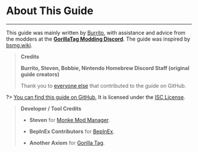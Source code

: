 # About This Guide
---
This guide was mainly written by [Burrito](https://twitter.com/BurritoSOFTWARE), with assistance and advice from the modders at the [**GorillaTag Modding Discord**](https://discord.gg/b2MhDBAzTv). The guide was inspired by [bsmg.wiki](https://bsmg.wiki).

> **Credits**
>
> **Burrito, Steven, Bobbie, Nintendo Homebrew Discord Staff (original guide creators)**
>
> Thank you to [everyone else](https://github.com/burritosoftware/GorillaTag-Modding-Guide/graphs/contributors) that contributed to the guide on GitHub.

?> [You can find this guide on GitHub](https://github.com/burritosoftware/GorillaTag-Modding-Guide), It is licensed under the [ISC License](https://github.com/burritosoftware/GorillaTag-Modding-Guide/blob/master/LICENSE.md).

>
> **Developer / Tool Credits**
>
> - **Steven** for [Monke Mod Manager](https://github.com/DeadlyKitten/MonkeModManager).
>
> - **BepInEx Contributors** for [BepInEx](https://github.com/BepInEx/BepInEx).
>
> - **Another Axiom** for [Gorilla Tag](https://store.steampowered.com/app/1533390/Gorilla_Tag/).
>